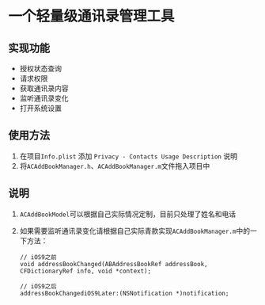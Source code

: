 # 一个轻量级通讯录管理工具

## 实现功能

* 授权状态查询
* 请求权限
* 获取通讯录内容
* 监听通讯录变化
* 打开系统设置

## 使用方法

1. 在项目`Info.plist` 添加 `Privacy - Contacts Usage Description` 说明
2. 将`ACAddBookManager.h`、`ACAddBookManager.m`文件拖入项目中


## 说明

1. `ACAddBookModel`可以根据自己实际情况定制，目前只处理了姓名和电话
2. 如果需要监听通讯录变化请根据自己实际青款实现`ACAddBookManager.m`中的一下方法：
    
    ```
    // iOS9之前
    void addressBookChanged(ABAddressBookRef addressBook, CFDictionaryRef info, void *context);
    
    // iOS9之后
    addressBookChangediOS9Later:(NSNotification *)notification;
    ```

